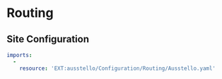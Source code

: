
# Routing

## Site Configuration
```yaml
imports:
  -
    resource: 'EXT:ausstello/Configuration/Routing/Ausstello.yaml'
```

```yaml

```

